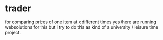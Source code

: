 # trader

for comparing prices of one item at x different times
yes there are running websolutions for this but i try
to do this as kind of a university / leisure time
project.